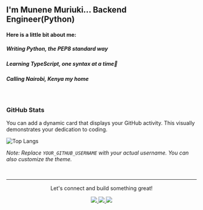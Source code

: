 ###
<h2> I'm Munene Muriuki... Backend Engineer(Python)</h2>
<h4>Here is a little bit about me: </h4>
<h5>Writing Python, the PEP8 standard way</h5>
<h5>Learning TypeScript, one syntax at a time🌱</h5>
<h5>Calling Nairobi, Kenya my home</h5>

<br>

### GitHub Stats

You can add a dynamic card that displays your GitHub activity. This visually demonstrates your dedication to coding.

![Top Langs](https://github-readme-stats.vercel.app/api/top-langs/?username=DAMunene&layout=compact&theme=radical)

*Note: Replace `YOUR_GITHUB_USERNAME` with your actual username. You can also customize the theme.*

<br>

---
<div align="center">
  <p> Let's connect and build something great! </p>
  <a href="https://linkedin.com/in/mofat06">
    <img src="https://img.shields.io/badge/-LinkedIn-blue?style=flat&logo=linkedin&logoColor=white" />
  </a>
  <a href="mailto:muriukimoff6@gmail.com">
    <img src="https://img.shields.io/badge/-Email-red?style=flat&logo=gmail&logoColor=white" />
  </a>
  <a href="https://twitter.com/iamnene13">
    <img src="https://img.shields.io/badge/-Twitter-black?style=flat&logo=x&logoColor=white" />
  </a>
</div>
